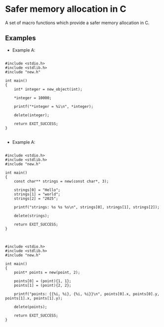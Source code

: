 # Safer memory allocation in C
A set of macro functions which provide a safer memory allocation in C.

<h2> Examples </h2>

* Example A:

<pre>
<code class="language-c">
#include &lt;stdio.h&gt;
#include &lt;stdlib.h&gt;
#include "new.h"

int main()
{
    int* integer = new_object(int);

    *integer = 10000;

    printf("*integer = %i\n", *integer);

    delete(integer);
    
    return EXIT_SUCCESS;
}
</code>
</pre>

* Example A:

<pre>
<code class="language-c">
#include &lt;stdio.h&gt;
#include &lt;stdlib.h&gt;
#include "new.h"

int main()
{
    const char** strings = new(const char*, 3);

    strings[0] = "Hello";
    strings[1] = "world";
    strings[2] = "2025";

    printf("strings: %s %s %s\n", strings[0], strings[1], strings[2]);

    delete(strings);
    
    return EXIT_SUCCESS;
}
</code>
</pre>

<pre>
<code class="language-c">
#include &lt;stdio.h&gt;
#include &lt;stdlib.h&gt;
#include "new.h"

int main()
{
    point* points = new(point, 2);

    points[0] = (point){1, 1};
    points[1] = (point){2, 2};

    printf("points: {{%i, %i}, {%i, %i}}\n", points[0].x, points[0].y, points[1].x, points[1].y);

    delete(points);
    
    return EXIT_SUCCESS;
}
</code>
</pre>
